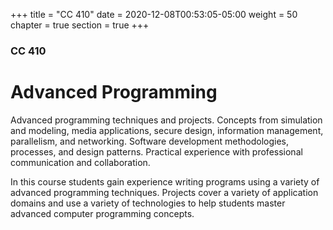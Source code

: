 +++
title = "CC 410"
date = 2020-12-08T00:53:05-05:00
weight = 50
chapter = true
section = true
+++

### CC 410

# Advanced Programming

Advanced programming techniques and projects. Concepts from simulation and modeling, media applications, secure design, information management, parallelism, and networking. Software development methodologies, processes, and design patterns. Practical experience with professional communication and collaboration.

In this course students gain experience writing programs using a variety of advanced programming techniques. Projects cover a variety of application domains and use a variety of technologies to help students master advanced computer programming concepts.
